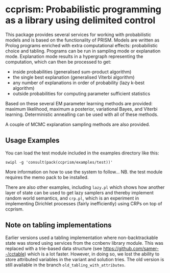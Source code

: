 # ccprism: Probabilistic programming as a library using delimited control

   This package provides several services for working with probabilistic models and
   is based on the functionality of PRISM. Models are written as Prolog programs
   enriched with extra computational effects: probabilistic choice and tabling.
   Programs can be run in sampling mode or explanation mode. Explanation mode 
   results in a hypergraph representing the computation, which can then be processed
   to get:

   * inside probabilities (generalised sum-product algorithm)
   * the single best explanation (generalised Viterbi algorithm)
   * any number of explanations in order of probability (lazy k-best algorithm)
   * outside probabilities for computing parameter sufficient statistics
 
   Based on these several EM parameter learning methods are provided: maximum likelihood,
   maximum a posterior, variational Bayes, and Viterbi learning. Deterministic
   annealling can be used with all of these methods.

   A couple of MCMC explanation sampling methods are also provided.

## Usage Examples

   You can load the test module included in the examples directory like this:
   ```
   swipl -g 'consult(pack(ccprism/examples/test))'
   ```
   More information on how to use the system to follow...
   NB. the test module requires the memo pack to be installed.

   There are also other examples, including `lazy.pl` which shows how another
   layer of state can be used to get lazy samplers and thereby implement random
   world semantics, and `crp.pl`, which is an experiment in implementing
   Dirichlet processes (fairly inefficiently) using CRPs on top of ccprism.

## Note on tabling implementations

   Earlier versions used a tabling implementation where non-backtrackable state
   was stored using services from the ccnbenv library module. This was replaced
   with a trie-based data structure (see <https://github.com/samer--/cctable>)
   which is a lot faster. However, in doing so, we lost the ability to store
   attributed variables in the variant and solution tries. The old version is
   still available in the branch `old_tabling_with_attributes`.
